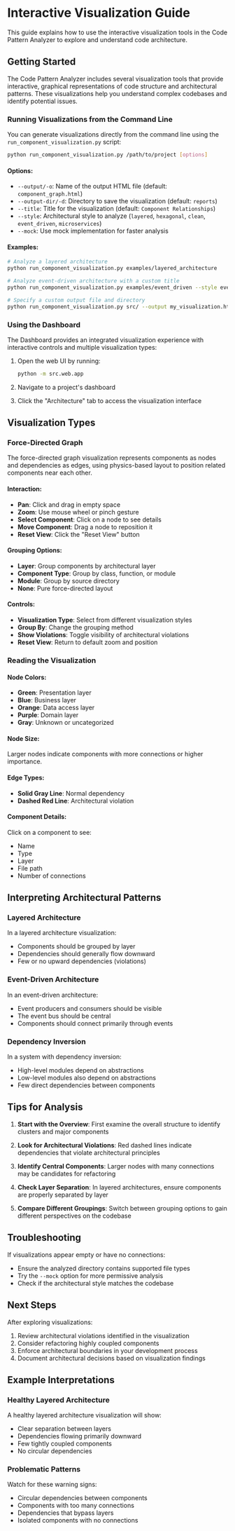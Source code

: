 # Interactive Visualization Guide

This guide explains how to use the interactive visualization tools in the Code Pattern Analyzer to explore and understand code architecture.

## Getting Started

The Code Pattern Analyzer includes several visualization tools that provide interactive, graphical representations of code structure and architectural patterns. These visualizations help you understand complex codebases and identify potential issues.

### Running Visualizations from the Command Line

You can generate visualizations directly from the command line using the `run_component_visualization.py` script:

```bash
python run_component_visualization.py /path/to/project [options]
```

#### Options:

- `--output/-o`: Name of the output HTML file (default: `component_graph.html`)
- `--output-dir/-d`: Directory to save the visualization (default: `reports`)
- `--title`: Title for the visualization (default: `Component Relationships`)
- `--style`: Architectural style to analyze (`layered`, `hexagonal`, `clean`, `event_driven`, `microservices`)
- `--mock`: Use mock implementation for faster analysis

#### Examples:

```bash
# Analyze a layered architecture
python run_component_visualization.py examples/layered_architecture

# Analyze event-driven architecture with a custom title
python run_component_visualization.py examples/event_driven --style event_driven --title "Event-Driven Architecture Analysis"

# Specify a custom output file and directory
python run_component_visualization.py src/ --output my_visualization.html --output-dir ./visualizations
```

### Using the Dashboard

The Dashboard provides an integrated visualization experience with interactive controls and multiple visualization types:

1. Open the web UI by running:
   ```bash
   python -m src.web.app
   ```

2. Navigate to a project's dashboard
3. Click the "Architecture" tab to access the visualization interface

## Visualization Types

### Force-Directed Graph

The force-directed graph visualization represents components as nodes and dependencies as edges, using physics-based layout to position related components near each other.

#### Interaction:

- **Pan**: Click and drag in empty space
- **Zoom**: Use mouse wheel or pinch gesture
- **Select Component**: Click on a node to see details
- **Move Component**: Drag a node to reposition it
- **Reset View**: Click the "Reset View" button

#### Grouping Options:

- **Layer**: Group components by architectural layer
- **Component Type**: Group by class, function, or module
- **Module**: Group by source directory
- **None**: Pure force-directed layout

#### Controls:

- **Visualization Type**: Select from different visualization styles
- **Group By**: Change the grouping method
- **Show Violations**: Toggle visibility of architectural violations
- **Reset View**: Return to default zoom and position

### Reading the Visualization

#### Node Colors:

- **Green**: Presentation layer
- **Blue**: Business layer
- **Orange**: Data access layer
- **Purple**: Domain layer
- **Gray**: Unknown or uncategorized

#### Node Size:

Larger nodes indicate components with more connections or higher importance.

#### Edge Types:

- **Solid Gray Line**: Normal dependency
- **Dashed Red Line**: Architectural violation

#### Component Details:

Click on a component to see:
- Name
- Type
- Layer
- File path
- Number of connections

## Interpreting Architectural Patterns

### Layered Architecture

In a layered architecture visualization:
- Components should be grouped by layer
- Dependencies should generally flow downward
- Few or no upward dependencies (violations)

### Event-Driven Architecture

In an event-driven architecture:
- Event producers and consumers should be visible
- The event bus should be central
- Components should connect primarily through events

### Dependency Inversion

In a system with dependency inversion:
- High-level modules depend on abstractions
- Low-level modules also depend on abstractions
- Few direct dependencies between components

## Tips for Analysis

1. **Start with the Overview**: First examine the overall structure to identify clusters and major components

2. **Look for Architectural Violations**: Red dashed lines indicate dependencies that violate architectural principles

3. **Identify Central Components**: Larger nodes with many connections may be candidates for refactoring

4. **Check Layer Separation**: In layered architectures, ensure components are properly separated by layer

5. **Compare Different Groupings**: Switch between grouping options to gain different perspectives on the codebase

## Troubleshooting

If visualizations appear empty or have no connections:
- Ensure the analyzed directory contains supported file types
- Try the `--mock` option for more permissive analysis
- Check if the architectural style matches the codebase

## Next Steps

After exploring visualizations:
1. Review architectural violations identified in the visualization
2. Consider refactoring highly coupled components
3. Enforce architectural boundaries in your development process
4. Document architectural decisions based on visualization findings

## Example Interpretations

### Healthy Layered Architecture

A healthy layered architecture visualization will show:
- Clear separation between layers
- Dependencies flowing primarily downward
- Few tightly coupled components
- No circular dependencies

### Problematic Patterns

Watch for these warning signs:
- Circular dependencies between components
- Components with too many connections
- Dependencies that bypass layers
- Isolated components with no connections